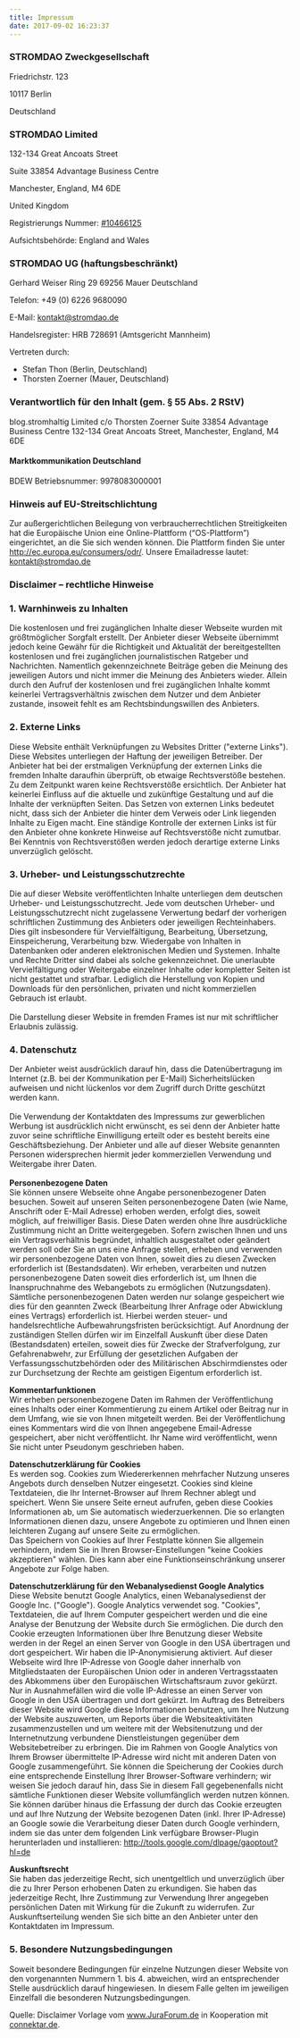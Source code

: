 ```yaml
---
title: Impressum
date: 2017-09-02 16:23:37
---
```


### **STROM**DAO Zweckgesellschaft

Friedrichstr. 123

10117 Berlin

Deutschland


### **STROM**DAO Limited

132-134 Great Ancoats Street

Suite 33854 Advantage Business Centre

Manchester, England, M4 6DE

United Kingdom


Registrierungs Nummer: [#10466125](https://beta.companieshouse.gov.uk/company/10466125)

Aufsichtsbehörde: England and Wales

### **STROM**DAO UG (haftungsbeschränkt)

Gerhard Weiser Ring 29
69256 Mauer
Deutschland

Telefon: +49 (0) 6226 9680090

E-Mail: kontakt@stromdao.de

Handelsregister: HRB 728691 (Amtsgericht Mannheim)

Vertreten durch:
- Stefan Thon (Berlin, Deutschland)
- Thorsten Zoerner (Mauer, Deutschland)

### Verantwortlich für den Inhalt (gem. § 55 Abs. 2 RStV)
blog.stromhaltig Limited
c/o Thorsten Zoerner
Suite 33854 Advantage Business Centre 132-134
Great Ancoats Street, Manchester, England, M4 6DE

#### Marktkommunikation Deutschland
BDEW Betriebsnummer: 9978083000001

### Hinweis auf EU-Streitschlichtung
Zur außergerichtlichen Beilegung von verbraucherrechtlichen Streitigkeiten hat die Europäische Union eine Online-Plattform (“OS-Plattform”) eingerichtet, an die Sie sich wenden können. Die Plattform finden Sie unter http://ec.europa.eu/consumers/odr/. Unsere Emailadresse lautet: kontakt@stromdao.de

### Disclaimer – rechtliche Hinweise

<html>
<h3>1. Warnhinweis zu Inhalten</h3>Die kostenlosen und frei zugänglichen Inhalte dieser Webseite wurden mit größtmöglicher Sorgfalt erstellt. Der Anbieter dieser Webseite übernimmt jedoch keine Gewähr für die Richtigkeit und Aktualität der bereitgestellten kostenlosen und frei zugänglichen journalistischen Ratgeber und Nachrichten. Namentlich gekennzeichnete Beiträge geben die Meinung des jeweiligen Autors und nicht immer die Meinung des Anbieters wieder. Allein durch den Aufruf der kostenlosen und frei zugänglichen Inhalte kommt keinerlei Vertragsverhältnis zwischen dem Nutzer und dem Anbieter zustande, insoweit fehlt es am Rechtsbindungswillen des Anbieters.<h3>2. Externe Links</h3>Diese Website enthält Verknüpfungen zu Websites Dritter ("externe Links"). Diese Websites unterliegen der Haftung der jeweiligen Betreiber. Der Anbieter hat bei der erstmaligen Verknüpfung der externen Links die fremden Inhalte daraufhin überprüft, ob etwaige Rechtsverstöße bestehen. Zu dem Zeitpunkt waren keine Rechtsverstöße ersichtlich. Der Anbieter hat keinerlei Einfluss auf die aktuelle und zukünftige Gestaltung und auf die Inhalte der verknüpften Seiten. Das Setzen von externen Links bedeutet nicht, dass sich der Anbieter die hinter dem Verweis oder Link liegenden Inhalte zu Eigen macht. Eine ständige Kontrolle der externen Links ist für den Anbieter ohne konkrete Hinweise auf Rechtsverstöße nicht zumutbar. Bei Kenntnis von Rechtsverstößen werden jedoch derartige externe Links unverzüglich gelöscht.<h3>3. Urheber- und Leistungsschutzrechte</h3>Die auf dieser Website veröffentlichten Inhalte unterliegen dem deutschen Urheber- und Leistungsschutzrecht. Jede vom deutschen Urheber- und Leistungsschutzrecht nicht zugelassene Verwertung bedarf der vorherigen schriftlichen Zustimmung des Anbieters oder jeweiligen Rechteinhabers. Dies gilt insbesondere für Vervielfältigung, Bearbeitung, Übersetzung, Einspeicherung, Verarbeitung bzw. Wiedergabe von Inhalten in Datenbanken oder anderen elektronischen Medien und Systemen. Inhalte und Rechte Dritter sind dabei als solche gekennzeichnet. Die unerlaubte Vervielfältigung oder Weitergabe einzelner Inhalte oder kompletter Seiten ist nicht gestattet und strafbar. Lediglich die Herstellung von Kopien und Downloads für den persönlichen, privaten und nicht kommerziellen Gebrauch ist erlaubt.<br><br>Die Darstellung dieser Website in fremden Frames ist nur mit schriftlicher Erlaubnis zulässig.<h3>4. Datenschutz</h3>Der Anbieter weist ausdrücklich darauf hin, dass die Datenübertragung im Internet (z.B. bei der Kommunikation per E-Mail) Sicherheitslücken aufweisen und nicht lückenlos vor dem Zugriff durch Dritte geschützt werden kann.<br><br>Die Verwendung der Kontaktdaten des Impressums zur gewerblichen Werbung ist ausdrücklich nicht erwünscht, es sei denn der Anbieter hatte zuvor seine schriftliche Einwilligung erteilt oder es besteht bereits eine Geschäftsbeziehung. Der Anbieter und alle auf dieser Website genannten Personen widersprechen hiermit jeder kommerziellen Verwendung und Weitergabe ihrer Daten.<br><br><strong>Personenbezogene Daten</strong><br>Sie können unsere Webseite ohne Angabe personenbezogener Daten besuchen. Soweit auf unseren Seiten personenbezogene Daten (wie Name, Anschrift oder E-Mail Adresse) erhoben werden, erfolgt dies, soweit möglich, auf freiwilliger Basis. Diese Daten werden ohne Ihre ausdrückliche Zustimmung nicht an Dritte weitergegeben. Sofern zwischen Ihnen und uns ein Vertragsverhältnis begründet, inhaltlich ausgestaltet oder geändert werden soll oder Sie an uns eine Anfrage stellen, erheben und verwenden wir personenbezogene Daten von Ihnen, soweit dies zu diesen Zwecken erforderlich ist (Bestandsdaten). Wir erheben, verarbeiten und nutzen personenbezogene Daten soweit dies erforderlich ist, um Ihnen die Inanspruchnahme des Webangebots zu ermöglichen (Nutzungsdaten). Sämtliche personenbezogenen Daten werden nur solange gespeichert wie dies für den geannten Zweck (Bearbeitung Ihrer Anfrage oder Abwicklung eines Vertrags) erforderlich ist. Hierbei werden steuer- und handelsrechtliche Aufbewahrungsfristen berücksichtigt. Auf Anordnung der zuständigen Stellen dürfen wir im Einzelfall Auskunft über diese Daten (Bestandsdaten) erteilen, soweit dies für Zwecke der Strafverfolgung, zur Gefahrenabwehr, zur Erfüllung der gesetzlichen Aufgaben der Verfassungsschutzbehörden oder des Militärischen Abschirmdienstes oder zur Durchsetzung der Rechte am geistigen Eigentum erforderlich ist.<p><strong>Kommentarfunktionen</strong><br>Wir erheben personenbezogene Daten im Rahmen der Veröffentlichung eines Inhalts oder einer Kommentierung zu einem Artikel oder Beitrag nur in dem Umfang, wie sie von Ihnen mitgeteilt werden. Bei der Veröffentlichung eines Kommentars wird die von Ihnen angegebene Email-Adresse gespeichert, aber nicht veröffentlicht. Ihr Name wird veröffentlicht, wenn Sie nicht unter Pseudonym geschrieben haben.</p><p><strong>Datenschutzerklärung für Cookies</strong><br>Es werden sog. Cookies zum Wiedererkennen mehrfacher Nutzung unseres Angebots durch denselben Nutzer eingesetzt. Cookies sind kleine Textdateien, die Ihr Internet-Browser auf Ihrem Rechner ablegt und speichert. Wenn Sie unsere Seite erneut aufrufen, geben diese Cookies Informationen ab, um Sie automatisch wiederzuerkennen. Die so erlangten Informationen dienen dazu, unsere Angebote zu optimieren und Ihnen einen leichteren Zugang auf unsere Seite zu ermöglichen.<br>Das Speichern von Cookies auf Ihrer Festplatte können Sie allgemein verhindern, indem Sie in Ihren Browser-Einstellungen "keine Cookies akzeptieren" wählen. Dies kann aber eine Funktionseinschränkung unserer Angebote zur Folge haben.</p><p><strong>Datenschutzerklärung für den Webanalysedienst Google Analytics</strong><br>Diese Website benutzt Google Analytics, einen Webanalysedienst der Google Inc. ("Google"). Google Analytics verwendet sog. "Cookies", Textdateien, die auf Ihrem Computer gespeichert werden und die eine Analyse der Benutzung der Website durch Sie ermöglichen. Die durch den Cookie erzeugten Informationen über Ihre Benutzung dieser Website werden in der Regel an einen Server von Google in den USA übertragen und dort gespeichert. Wir haben die IP-Anonymisierung aktiviert. Auf dieser Webseite wird Ihre IP-Adresse von Google daher innerhalb von Mitgliedstaaten der Europäischen Union oder in anderen Vertragsstaaten des Abkommens über den Europäischen Wirtschaftsraum zuvor gekürzt. Nur in Ausnahmefällen wird die volle IP-Adresse an einen Server von Google in den USA übertragen und dort gekürzt. Im Auftrag des Betreibers dieser Website wird Google diese Informationen benutzen, um Ihre Nutzung der Website auszuwerten, um Reports über die Websiteaktivitäten zusammenzustellen und um weitere mit der Websitenutzung und der Internetnutzung verbundene Dienstleistungen gegenüber dem Websitebetreiber zu erbringen. Die im Rahmen von Google Analytics von Ihrem Browser übermittelte IP-Adresse wird nicht mit anderen Daten von Google zusammengeführt. Sie können die Speicherung der Cookies durch eine entsprechende Einstellung Ihrer Browser-Software verhindern; wir weisen Sie jedoch darauf hin, dass Sie in diesem Fall gegebenenfalls nicht sämtliche Funktionen dieser Website vollumfänglich werden nutzen können. Sie können darüber hinaus die Erfassung der durch das Cookie erzeugten und auf Ihre Nutzung der Website bezogenen Daten (inkl. Ihrer IP-Adresse) an Google sowie die Verarbeitung dieser Daten durch Google verhindern, indem sie das unter dem folgenden Link verfügbare Browser-Plugin herunterladen und installieren: <a href="http://tools.google.com/dlpage/gaoptout?hl=de" rel="nofollow">http://tools.google.com/dlpage/gaoptout?hl=de</a></p><p><strong>Auskunftsrecht</strong><br>Sie haben das jederzeitige Recht, sich unentgeltlich und unverzüglich über die zu Ihrer Person erhobenen Daten zu erkundigen. Sie haben das jederzeitige Recht, Ihre Zustimmung zur Verwendung Ihrer angegeben persönlichen Daten mit Wirkung für die Zukunft zu widerrufen. Zur Auskunftserteilung wenden Sie sich bitte an den Anbieter unter den Kontaktdaten im Impressum.</p><h3>5. Besondere Nutzungsbedingungen</h3><p>Soweit besondere Bedingungen für einzelne Nutzungen dieser Website von den vorgenannten Nummern 1. bis 4. abweichen, wird an entsprechender Stelle ausdrücklich darauf hingewiesen. In diesem Falle gelten im jeweiligen Einzelfall die besonderen Nutzungsbedingungen.</p>Quelle: Disclaimer Vorlage vom <a href="http://www.juraforum.de">www.JuraForum.de</a> in Kooperation mit <a href="http://www.connektar.de">connektar.de</a>.
</html>
